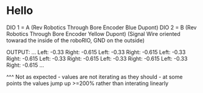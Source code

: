# Hello
DIO 1 = A (Rev Robotics Through Bore Encoder Blue Dupont)
DIO 2 = B (Rev Robotics Through Bore Encoder Yellow Dupont)
(Signal Wire oriented towarad the inside of the roboRIO, GND on the outside)

OUTPUT:
...
Left: 	-0.33
Right: 	-0.615
Left: 	-0.33
Right: 	-0.615
Left: 	-0.33
Right: 	-0.615
Left: 	-0.33
Right: 	-0.615
Left: 	-0.33
Right: 	-0.615
Left: 	-0.33
Right: 	-0.615
...

^^^ Not as expected - values are not iterating as they should - at some points the values jump up >=200% rather than interating linearly
